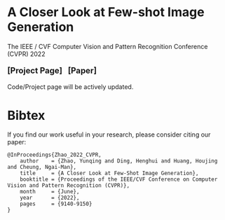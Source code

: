 # A Closer Look at Few-shot Image Generation
The IEEE / CVF Computer Vision and Pattern Recognition Conference (CVPR) 2022


<p align='left' style="text-align:left;font-size:1.3em;">
<b>
    [<a href="https://yunqing-me.github.io/A-Closer-Look-at-FSIG/" target="_blank" style="text-decoration: none;">Project Page</a>]&nbsp;&nbsp;
    [<a href="https://arxiv.org/abs/2205.03805" target="_blank" style="text-decoration: none;">Paper</a>]
</b>
</p>

Code/Project page will be actively updated.


# Bibtex
If you find our work useful in your research, please consider citing our paper:
```
@InProceedings{Zhao_2022_CVPR,
    author    = {Zhao, Yunqing and Ding, Henghui and Huang, Houjing and Cheung, Ngai-Man},
    title     = {A Closer Look at Few-Shot Image Generation},
    booktitle = {Proceedings of the IEEE/CVF Conference on Computer Vision and Pattern Recognition (CVPR)},
    month     = {June},
    year      = {2022},
    pages     = {9140-9150}
}
```